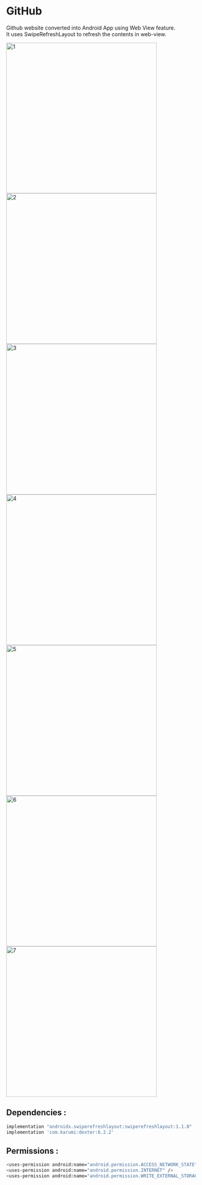 # GitHub
Github website converted into Android App using Web View feature.
<br>It uses SwipeRefreshLayout to refresh the contents in web-view.
<div class="row">
      <img src="/Screenshots/1616865419819.jpg" width="400" title="1">
      <img src="/Screenshots/1616865419836.jpg" width="400" title="2">
      <img src="/Screenshots/1616865419814.jpg" width="400" title="3">
      <img src="/Screenshots/1616865419810.jpg" width="400" title="4">
      <img src="/Screenshots/1616865419823.jpg" width="400" title="5">
      <img src="/Screenshots/1616865419832.jpg" width="400" title="6">
      <img src="/Screenshots/1616865419828.jpg" width="400" title="7">
</div>

## Dependencies :
```bash
implementation "androidx.swiperefreshlayout:swiperefreshlayout:1.1.0"
implementation 'com.karumi:dexter:6.2.2'
```
## Permissions :
```bash
<uses-permission android:name="android.permission.ACCESS_NETWORK_STATE" />
<uses-permission android:name="android.permission.INTERNET" />
<uses-permission android:name="android.permission.WRITE_EXTERNAL_STORAGE"/>
```
